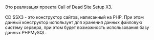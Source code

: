Это реализация проекта Call of Dead Site Setup X3.</br></br>
CD SSX3 - это конструктор сайтов, написанный на PHP. При этом данный конструктор использует для хранения данных файловую систему сервера, при этом будет возможность использования базу данных PHPMySQL.
